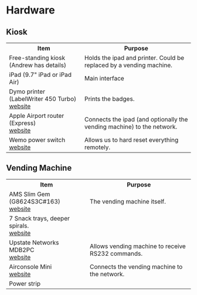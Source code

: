 # Hardware

## Kiosk
<table>
  <tr>
    <th>Item</th>
    <th>Purpose</th>    
  </tr>
  <tr>
    <td>Free-standing kiosk (Andrew has details)</td>
    <td>Holds the ipad and printer. Could be replaced by a vending machine.</td>    
  </tr>  
  <tr>
    <td>iPad (9.7" iPad or iPad Air)</td>
    <td>Main interface</td>    
  </tr>
  <tr>
    <td>Dymo printer (LabelWriter 450 Turbo)<br/><a href='https://www.amazon.com/DYMO-LabelWriter-Thermal-Printer-1750283/dp/B0027JIIKQ'>website</a></td>
    <td>Prints the badges.</td>
  </tr>
  <tr>
    <td>Apple Airport router (Express)<br/><a href='https://www.apple.com/airport-express/'>website</a></td>
    <td>Connects the ipad (and optionally the vending machine) to the network.</td>
  </tr>
  <tr>
    <td>Wemo power switch<br/><a href='https://www.bestbuy.com/site/wemo-wemo-insight-plug-white-gray/2300063.p'>website</a></td>
    <td>Allows us to hard reset everything remotely.</td>
  </tr>
</table>

## Vending Machine
<table>
  <tr>
    <th>Item</th>
    <th>Purpose</th>    
  </tr>
  <tr>
    <td>AMS Slim Gem (G8624S3C#163)<br/><a href='http://thevendingcenter.com/'>website</a></td>
    <td>The vending machine itself.</td>	
  </tr>
  <tr>
    <td>7 Snack trays, deeper spirals.<br/><a href='http://thevendingcenter.com/'>website</a></td>
  </tr>
  <tr>
    <td>Upstate Networks MDB2PC<br/><a href='http://www.upstatenetworks.com/mdb2pc.htm'>website</a></td>
    <td>Allows vending machine to receive RS232 commands.</td>
  </tr>
  <tr>
    <td>Airconsole Mini<br/><a href='https://www.get-console.com/shop/en/airconsole-mini-20/112-airconsole-20-mini.html'>website</a></td>
    <td>Connects the vending machine to the network.</td>
  </tr>
  <tr>
    <td>Power strip</td>
  </tr>
</table>
